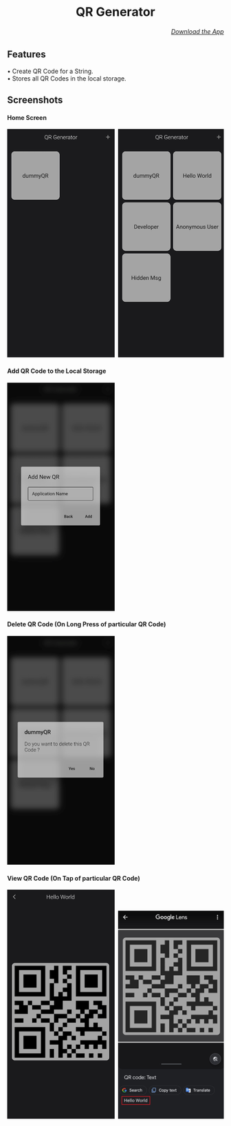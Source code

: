 <h1 align="center">
QR Generator
</h1>

<h6 align='right'><a href = 'https://github.com/nishanth1000/QR-Generator-FlutterApp/releases/download/v0.1.0/QR_Generator.apk'>Download the App </a></h6>

## Features
• Create QR Code for a String.<br>
• Stores all QR Codes in the local storage.<br>

## Screenshots
#### Home Screen
<pre>
<img src="screenshots/0.jpg" width="250"> <img src="screenshots/1.jpg" width="250">
</pre>

#### Add QR Code to the Local Storage
<pre>
<img src="screenshots/2.jpg" width="250">
</pre>

#### Delete QR Code (On Long Press of particular QR Code)
<pre>
<img src="screenshots/3.jpg" width="250">
</pre>

#### View QR Code (On Tap of particular QR Code)
<pre>
<img src="screenshots/4.jpg" width="250"> <img src="screenshots/5.jpg" width="250">
</pre>

